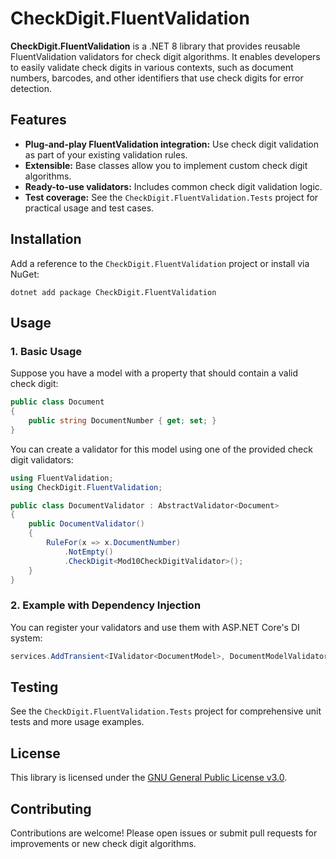 # CheckDigit.FluentValidation

**CheckDigit.FluentValidation** is a .NET 8 library that provides reusable FluentValidation validators for check digit algorithms. It enables developers to easily validate check digits in various contexts, such as document numbers, barcodes, and other identifiers that use check digits for error detection.

## Features

- **Plug-and-play FluentValidation integration:** Use check digit validation as part of your existing validation rules.
- **Extensible:** Base classes allow you to implement custom check digit algorithms.
- **Ready-to-use validators:** Includes common check digit validation logic.
- **Test coverage:** See the `CheckDigit.FluentValidation.Tests` project for practical usage and test cases.

## Installation

Add a reference to the `CheckDigit.FluentValidation` project or install via NuGet:

`dotnet add package CheckDigit.FluentValidation`

## Usage

### 1. Basic Usage

Suppose you have a model with a property that should contain a valid check digit:

```csharp
public class Document
{
	public string DocumentNumber { get; set; }
}
```

You can create a validator for this model using one of the provided check digit validators:
```csharp
using FluentValidation;
using CheckDigit.FluentValidation;

public class DocumentValidator : AbstractValidator<Document>
{
	public DocumentValidator()
	{
		RuleFor(x => x.DocumentNumber)
			.NotEmpty()
			.CheckDigit<Mod10CheckDigitValidator>();
	}
}
```


### 2. Example with Dependency Injection

You can register your validators and use them with ASP.NET Core's DI system:

```csharp
services.AddTransient<IValidator<DocumentModel>, DocumentModelValidator>();
```

## Testing

See the `CheckDigit.FluentValidation.Tests` project for comprehensive unit tests and more usage examples.

## License

This library is licensed under the [GNU General Public License v3.0](../LICENSE).

## Contributing

Contributions are welcome! Please open issues or submit pull requests for improvements or new check digit algorithms.

